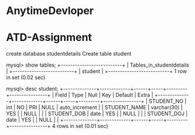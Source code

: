 # AnytimeDevloper
# ATD-Assignment

create database studentdetails
Create table student

mysql> show tables;
+--------------------------+
| Tables_in_studentdetails |
+--------------------------+
| student                  |
+--------------------------+
1 row in set (0.02 sec)

mysql> desc student;
+--------------+-------------+------+-----+---------+----------------+
| Field        | Type        | Null | Key | Default | Extra          |
+--------------+-------------+------+-----+---------+----------------+
| STUDENT_NO   | int         | NO   | PRI | NULL    | auto_increment |
| STUDENT_NAME | varchar(30) | YES  |     | NULL    |                |
| STUDENT_DOB  | date        | YES  |     | NULL    |                |
| STUDENT_DOJ  | date        | YES  |     | NULL    |                |
+--------------+-------------+------+-----+---------+----------------+
4 rows in set (0.01 sec)
